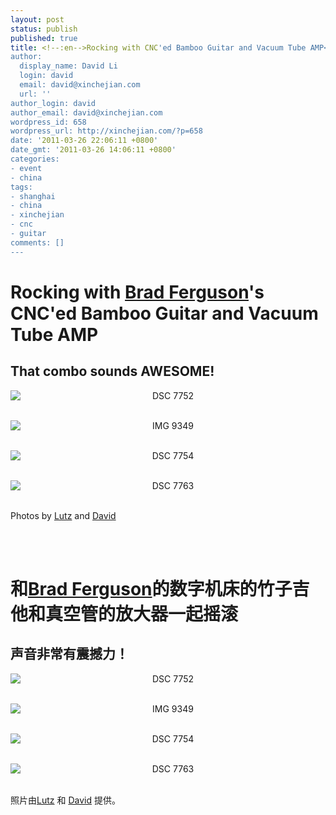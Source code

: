 ```yaml
---
layout: post
status: publish
published: true
title: <!--:en-->Rocking with CNC'ed Bamboo Guitar and Vacuum Tube AMP<!--:--><!--:zh-->和数字机床的竹子吉他和真空管的放大器一起摇滚<!--:-->
author:
  display_name: David Li
  login: david
  email: david@xinchejian.com
  url: ''
author_login: david
author_email: david@xinchejian.com
wordpress_id: 658
wordpress_url: http://xinchejian.com/?p=658
date: '2011-03-26 22:06:11 +0800'
date_gmt: '2011-03-26 14:06:11 +0800'
categories:
- event
- china
tags:
- shanghai
- china
- xinchejian
- cnc
- guitar
comments: []
---
```

<p><!--:en--></p>
<h1>Rocking with <a href="http://www.bradslab.com" target="_blank">Brad Ferguson</a>'s CNC'ed Bamboo Guitar and Vacuum Tube AMP</h1></p>
<h2>That combo sounds AWESOME!</h2></p>
<p style="text-align:center">
<img style="display:block; margin-left:auto; margin-right:auto;" src="http://xinchejian.com/wp-content/uploads/2011/03/DSC_77522.jpg" alt="DSC 7752" title="DSC_7752.JPG" border="0"/><br />
</p></p>
<p style="text-align:center">
<img style="display:block; margin-left:auto; margin-right:auto;" src="http://xinchejian.com/wp-content/uploads/2011/03/IMG_9349.jpg" alt="IMG 9349" title="IMG_9349.JPG" border="0"/><br />
</p></p>
<p style="text-align:center">
<img style="display:block; margin-left:auto; margin-right:auto;" src="http://xinchejian.com/wp-content/uploads/2011/03/DSC_7754.jpg" alt="DSC 7754" title="DSC_7754.JPG" border="0"/><br />
</p></p>
<p style="text-align:center">
<img style="display:block; margin-left:auto; margin-right:auto;" src="http://xinchejian.com/wp-content/uploads/2011/03/DSC_7763.jpg" alt="DSC 7763" title="DSC_7763.JPG" border="0"/><br />
</p></p>
<p>Photos by <a href="http://www.lumi-photo.com/" target="_blank">Lutz</a> and <a href="http://www.flickr.com/photos/taweili/" target="_blank">David</a></p><br />
<!--:--><br />
<!--:zh--></p>
<h1>和<a href="http://www.bradslab.com" target="_blank">Brad Ferguson</a>的数字机床的竹子吉他和真空管的放大器一起摇滚</h1></p>
<h2>声音非常有震撼力！</h2></p>
<p style="text-align:center">
<img style="display:block; margin-left:auto; margin-right:auto;" src="http://xinchejian.com/wp-content/uploads/2011/03/DSC_77522.jpg" alt="DSC 7752" title="DSC_7752.JPG" border="0"/><br />
</p></p>
<p style="text-align:center">
<img style="display:block; margin-left:auto; margin-right:auto;" src="http://xinchejian.com/wp-content/uploads/2011/03/IMG_9349.jpg" alt="IMG 9349" title="IMG_9349.JPG" border="0"/><br />
</p></p>
<p style="text-align:center">
<img style="display:block; margin-left:auto; margin-right:auto;" src="http://xinchejian.com/wp-content/uploads/2011/03/DSC_7754.jpg" alt="DSC 7754" title="DSC_7754.JPG" border="0"/><br />
</p></p>
<p style="text-align:center">
<img style="display:block; margin-left:auto; margin-right:auto;" src="http://xinchejian.com/wp-content/uploads/2011/03/DSC_7763.jpg" alt="DSC 7763" title="DSC_7763.JPG" border="0"/><br />
</p></p>
<p>照片由<a href="http://www.lumi-photo.com/" target="_blank">Lutz</a> 和 <a href="http://www.flickr.com/photos/taweili/" target="_blank">David</a> 提供。</p></p>
<p><!--:--></p>
